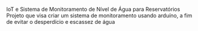 IoT e Sistema de Monitoramento de Nível de Água para Reservatórios
Projeto que visa criar um sistema de monitoramento usando arduíno, a fim de evitar o desperdício e escassez de água
